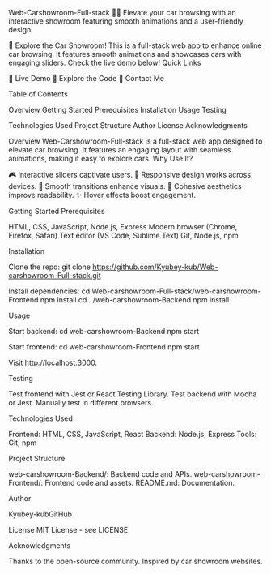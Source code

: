 Web-Carshowroom-Full-stack 🚗✨
Elevate your car browsing with an interactive showroom featuring smooth animations and a user-friendly design!

🚀 Explore the Car Showroom!
This is a full-stack web app to enhance online car browsing. It features smooth animations and showcases cars with engaging sliders. Check the live demo below!
Quick Links

🌟 Live Demo
📂 Explore the Code
📧 Contact Me


Table of Contents

Overview
Getting Started
Prerequisites
Installation
Usage
Testing


Technologies Used
Project Structure
Author
License
Acknowledgments


Overview
Web-Carshowroom-Full-stack is a full-stack web app designed to elevate car browsing. It features an engaging layout with seamless animations, making it easy to explore cars.
Why Use It?

🎮 Interactive sliders captivate users.
📱 Responsive design works across devices.
🌟 Smooth transitions enhance visuals.
🎨 Cohesive aesthetics improve readability.
✨ Hover effects boost engagement.


Getting Started
Prerequisites

HTML, CSS, JavaScript, Node.js, Express
Modern browser (Chrome, Firefox, Safari)
Text editor (VS Code, Sublime Text)
Git, Node.js, npm


Installation

Clone the repo:
git clone https://github.com/Kyubey-kub/Web-carshowroom-Full-stack.git


Install dependencies:
cd Web-carshowroom-Full-stack/web-carshowroom-Frontend
npm install
cd ../web-carshowroom-Backend
npm install




Usage

Start backend:
cd web-carshowroom-Backend
npm start


Start frontend:
cd web-carshowroom-Frontend
npm start


Visit http://localhost:3000.



Testing

Test frontend with Jest or React Testing Library.
Test backend with Mocha or Jest.
Manually test in different browsers.


Technologies Used

Frontend: HTML, CSS, JavaScript, React
Backend: Node.js, Express
Tools: Git, npm


Project Structure

web-carshowroom-Backend/: Backend code and APIs.
web-carshowroom-Frontend/: Frontend code and assets.
README.md: Documentation.


Author

Kyubey-kubGitHub


License
MIT License - see LICENSE.

Acknowledgments

Thanks to the open-source community.
Inspired by car showroom websites.

